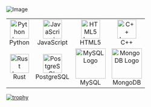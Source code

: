 <!-- Image -->
![Image](https://telegra.ph/file/40a5a4a0cf98d2731437e.jpg)
<!-- Logos in a table -->
<table>
  <tr>
    <td align="center">
      <img src="https://upload.wikimedia.org/wikipedia/commons/c/c3/Python-logo-notext.svg" alt="Python Logo" height="50">
      <br>Python
    </td>
    <td align="center">
      <img src="https://upload.wikimedia.org/wikipedia/commons/9/99/Unofficial_JavaScript_logo_2.svg" alt="JavaScript Logo" height="50">
      <br>JavaScript
    </td>
    <td align="center">
      <img src="https://upload.wikimedia.org/wikipedia/commons/6/61/HTML5_logo_and_wordmark.svg" alt="HTML5 Logo" height="50">
      <br>HTML5
    </td>
    <td align="center">
      <img src="https://upload.wikimedia.org/wikipedia/commons/1/18/ISO_C%2B%2B_Logo.svg" alt="C++ Logo" height="50">
      <br>C++
    </td>
  </tr>
  <tr>
    <td align="center">
      <img src="https://upload.wikimedia.org/wikipedia/commons/d/d5/Rust_programming_language_black_logo.svg" alt="Rust Logo" height="50">
      <br>Rust
    </td>
    <td align="center">
      <img src="https://upload.wikimedia.org/wikipedia/commons/2/29/Postgresql_elephant.svg" alt="PostgreSQL Logo" height="50">
      <br>PostgreSQL
    </td>
    <td align="center">
      <img src="https://cdn.iconscout.com/icon/free/png-512/mysql-19-1174939.png" alt="MySQL Logo" height="80">
      <br>MySQL
    </td>
    <td align="center">
      <img src="https://cdn.iconscout.com/icon/free/png-512/mongodb-226029.png" alt="MongoDB Logo" height="80">
      <br>MongoDB
    </td>
  </tr>
</table>

[![trophy](https://github-profile-trophy.vercel.app/?username=Ishu-Hinata&title=Stars&theme=tokyonight)](https://github.com/Ishu-Hinata)




